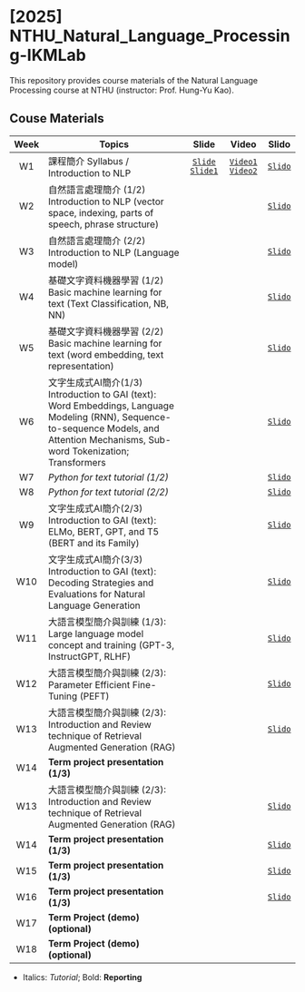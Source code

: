 # [2025] NTHU_Natural_Language_Processing-IKMLab
This repository provides course materials of the Natural Language Processing course at NTHU (instructor: Prof. Hung-Yu Kao).
## Couse Materials
| Week | Topics | Slide | Video | Slido |
|:-:|---|:-:|:-:|:-:|
|W1 | 課程簡介 Syllabus / Introduction to NLP | [`Slide`](./2025/Slides/W0_Syllabus.pdf) [`Slide1`](./2025/Slides/W1_NLP_brief.pdf) | [`Video1`](https://www.youtube.com/live/X7XJcm9wfFA) [`Video2`](https://www.youtube.com/live/0hTqSpoNp4o)| [`Slido`](https://app.sli.do/event/5LEEUbdFx33pkrbx5ziDSc)
|W2 | 自然語言處理簡介 (1/2) Introduction to NLP (vector space, indexing, parts of speech, phrase structure) |  |  | [`Slido`](https://app.sli.do/event/5LEEUbdFx33pkrbx5ziDSc)
|W3 | 自然語言處理簡介 (2/2) Introduction to NLP (Language model) | |  | [`Slido`](https://app.sli.do/event/5LEEUbdFx33pkrbx5ziDSc)
|W4 | 基礎文字資料機器學習 (1/2) Basic machine learning for text (Text Classification, NB, NN) |  |  | [`Slido`](https://app.sli.do/event/5LEEUbdFx33pkrbx5ziDSc)
|W5 | 基礎文字資料機器學習 (2/2) Basic machine learning for text (word embedding, text representation) |  |  | [`Slido`](https://app.sli.do/event/5LEEUbdFx33pkrbx5ziDSc)
|W6 | 文字生成式AI簡介(1/3) Introduction to GAI (text): Word Embeddings, Language Modeling (RNN), Sequence-to-sequence Models, and Attention Mechanisms, Sub-word Tokenization; Transformers | |  | [`Slido`](https://app.sli.do/event/5LEEUbdFx33pkrbx5ziDSc)
|W7 | *Python for text tutorial (1/2)* |  |  | [`Slido`](https://app.sli.do/event/5LEEUbdFx33pkrbx5ziDSc)
|W8 | *Python for text tutorial (2/2)* |  |  | [`Slido`](https://app.sli.do/event/5LEEUbdFx33pkrbx5ziDSc)
|W9 | 文字生成式AI簡介(2/3) Introduction to GAI (text): ELMo, BERT, GPT, and T5 (BERT and its Family) |  |  | [`Slido`](https://app.sli.do/event/5LEEUbdFx33pkrbx5ziDSc)
|W10| 文字生成式AI簡介(3/3) Introduction to GAI (text): Decoding Strategies and Evaluations for Natural Language Generation |  |  | [`Slido`](https://app.sli.do/event/5LEEUbdFx33pkrbx5ziDSc)
|W11| 大語言模型簡介與訓練 (1/3): Large language model concept and training (GPT-3, InstructGPT, RLHF) | |  | [`Slido`](https://app.sli.do/event/5LEEUbdFx33pkrbx5ziDSc)
|W12| 大語言模型簡介與訓練 (2/3): Parameter Efficient Fine-Tuning (PEFT) |  |  | [`Slido`](https://app.sli.do/event/5LEEUbdFx33pkrbx5ziDSc)
|W13| 大語言模型簡介與訓練 (2/3): Introduction and Review technique of Retrieval Augmented Generation (RAG) |  |  | [`Slido`](https://app.sli.do/event/5LEEUbdFx33pkrbx5ziDSc)
|W14| **Term project presentation (1/3)** |
|W13| 大語言模型簡介與訓練 (2/3): Introduction and Review technique of Retrieval Augmented Generation (RAG) |  |  | [`Slido`](https://app.sli.do/event/5LEEUbdFx33pkrbx5ziDSc)
|W14| **Term project presentation (1/3)** |  |  | [`Slido`](https://app.sli.do/event/5LEEUbdFx33pkrbx5ziDSc) |
|W15| **Term project presentation (1/3)** | |  | [`Slido`](https://app.sli.do/event/5LEEUbdFx33pkrbx5ziDSc) |
|W16| **Term project presentation (1/3)** | |  | [`Slido`](https://app.sli.do/event/5LEEUbdFx33pkrbx5ziDSc) |
|W17| **Term Project (demo) (optional)** |
|W18| **Term Project (demo) (optional)** |
- Italics: *Tutorial*; Bold: **Reporting**
